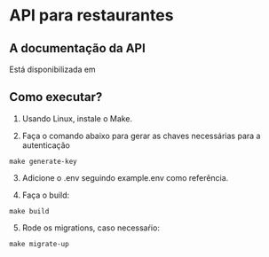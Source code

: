 # API para restaurantes

## A documentação da API

Está disponibilizada em 

## Como executar?

1. Usando Linux, instale o Make.

2. Faça o comando abaixo para gerar as chaves necessárias para a autenticação

``` shell
make generate-key
```

3. Adicione o .env seguindo example.env como referência.

4. Faça o build:

``` shell
make build
```

5. Rode os migrations, caso necessaŕio:

``` shell
make migrate-up
```